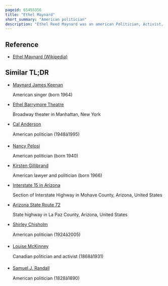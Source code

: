 ```yaml
---
pageid: 65455356
title: "Ethel Maynard"
short_summary: "American politician"
description: "Ethel Reed Maynard was an american Politician, Activist, and registered Nurse who served in the Arizona House of Representatives as a Member of the Democratic Party. She was the first black Woman to serve in the arizona Legislature."
---
```


## Reference

- [Ethel Maynard (Wikipedia)](https://en.wikipedia.org/?curid=65455356)

## Similar TL;DR

- [Maynard James Keenan](/tldr/en/maynard-james-keenan)

  American singer (born 1964)

- [Ethel Barrymore Theatre](/tldr/en/ethel-barrymore-theatre)

  Broadway theater in Manhattan, New York

- [Cal Anderson](/tldr/en/cal-anderson)

  American politician (1948â1995)

- [Nancy Pelosi](/tldr/en/nancy-pelosi)

  American politician (born 1940)

- [Kirsten Gillibrand](/tldr/en/kirsten-gillibrand)

  American lawyer and politician (born 1966)

- [Interstate 15 in Arizona](/tldr/en/interstate-15-in-arizona)

  Section of Interstate Highway in Mohave County, Arizona, United States

- [Arizona State Route 72](/tldr/en/arizona-state-route-72)

  State highway in La Paz County, Arizona, United States

- [Shirley Chisholm](/tldr/en/shirley-chisholm)

  American politician (1924â2005)

- [Louise McKinney](/tldr/en/louise-mckinney)

  Canadian politician and activist (1868â1931)

- [Samuel J. Randall](/tldr/en/samuel-j-randall)

  American politician (1828â1890)
